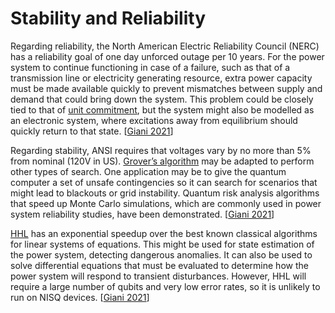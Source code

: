 # Stability and Reliability

Regarding reliability, the North American Electric Reliability Council (NERC) has a reliability goal of one day unforced outage per 10 years. For the power system to continue functioning in case of a failure, such as that of a transmission line or electricity generating resource, extra power capacity must be made available quickly to prevent mismatches between supply and demand that could bring down the system. This problem could be closely tied to that of [unit commitment](planning/uc.md), but the system might also be modelled as an electronic system, where excitations away from equilibrium should quickly return to that state. [[Giani 2021](https://doi.org/10.1007/s42979-021-00786-3)]

Regarding stability, ANSI requires that voltages vary by no more than 5% from nominal (120V in US). [Grover’s algorithm](../quantum/algorithms/grover.md) may be adapted to perform other types of search. One application may be to give the quantum computer a set of unsafe contingencies so it can search for scenarios that might lead to blackouts or grid instability. Quantum risk analysis algorithms that speed up Monte Carlo simulations, which are commonly used in power system reliability studies, have been demonstrated. [[Giani 2021](https://doi.org/10.1007/s42979-021-00786-3)]

[HHL](../quantum/algorithms/hhl.md) has an exponential speedup over the best known classical algorithms for linear systems of equations. This might be used for state estimation of the power system, detecting dangerous anomalies. It can also be used to solve differential equations that must be evaluated to determine how the power system will respond to transient disturbances. However, HHL will require a large number of qubits and very low error rates, so it is unlikely to run on NISQ devices. [[Giani 2021](https://doi.org/10.1007/s42979-021-00786-3)]

<script>MathJax.typeset();</script>
